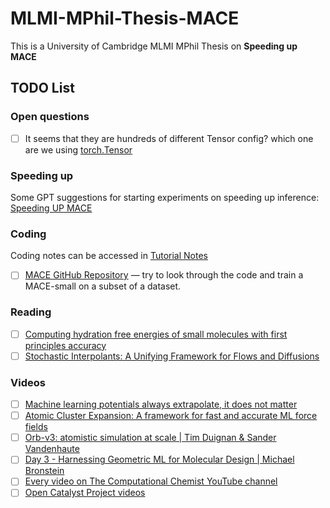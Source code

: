 # MLMI-MPhil-Thesis-MACE
This is a University of Cambridge MLMI MPhil Thesis on **Speeding up MACE**

## TODO List

### Open questions

- [ ] It seems that they are hundreds of different Tensor config? which one are we using [torch.Tensor](https://docs.pytorch.org/docs/stable/tensors.html)

### Speeding up

Some GPT suggestions for starting experiments on speeding up inference: [Speeding UP MACE](Notes/General%20Concepts/Speeding_up.md)

### Coding

Coding notes can be accessed in [Tutorial Notes](Notes/Tutorials/T03-MACE-Theory.md)
- [ ] [MACE GitHub Repository](https://github.com/ACEsuit/mace) — try to look through the code and train a MACE-small on a subset of a dataset.

### Reading
- [ ] [Computing hydration free energies of small molecules with first principles accuracy](https://arxiv.org/abs/2405.18171)
- [ ] [Stochastic Interpolants: A Unifying Framework for Flows and Diffusions](https://arxiv.org/abs/2303.08797)

### Videos
- [ ] [Machine learning potentials always extrapolate, it does not matter](https://www.youtube.com/watch?v=WgFAZygGV8w)
- [ ] [Atomic Cluster Expansion: A framework for fast and accurate ML force fields](https://www.youtube.com/watch?v=ja-3UrdSRi4)
- [ ] [Orb-v3: atomistic simulation at scale | Tim Duignan & Sander Vandenhaute](https://www.youtube.com/watch?v=pRbvRl0_FyE)
- [ ] [Day 3 - Harnessing Geometric ML for Molecular Design | Michael Bronstein](https://www.youtube.com/watch?v=zsIyzLtwAHY)
- [ ] [Every video on The Computational Chemist YouTube channel](https://www.youtube.com/@thecomputationalchemist)
- [ ] [Open Catalyst Project videos](https://www.youtube.com/@opencatalystproject3509/videos?app=desktop)
